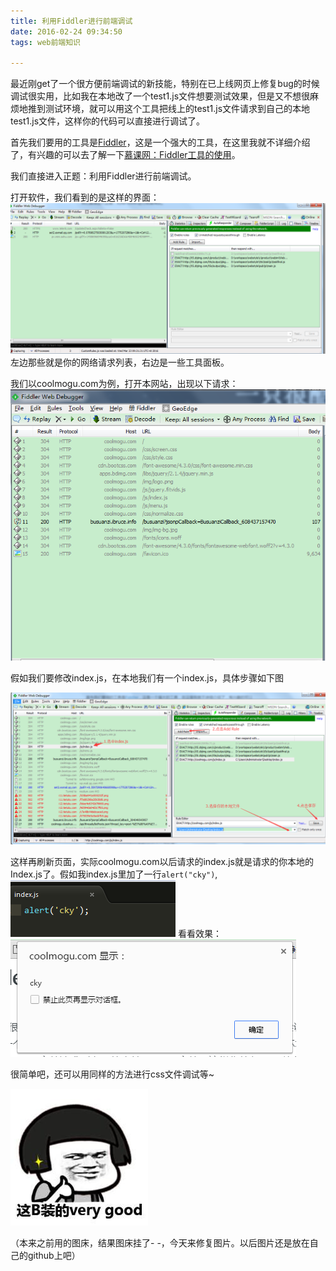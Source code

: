 ```yaml
---
title: 利用Fiddler进行前端调试
date: 2016-02-24 09:34:50
tags: web前端知识

---
```

最近刚get了一个很方便前端调试的新技能，特别在已上线网页上修复bug的时候调试很实用，比如我在本地改了一个test1.js文件想要测试效果，但是又不想很麻烦地推到测试环境，就可以用这个工具把线上的test1.js文件请求到自己的本地test1.js文件，这样你的代码可以直接进行调试了。

首先我们要用的工具是[Fiddler](http://www.telerik.com/fiddler)，这是一个强大的工具，在这里我就不详细介绍了，有兴趣的可以去了解一下[慕课网：Fiddler工具的使用](http://www.imooc.com/learn/37)。

我们直接进入正题：利用Fiddler进行前端调试。

打开软件，我们看到的是这样的界面：
![软件界面](https://raw.githubusercontent.com/cky917/blog/master/themes/mabao-theme/source/img/1.png)
左边那些就是你的网络请求列表，右边是一些工具面板。

我们以coolmogu.com为例，打开本网站，出现以下请求：
![](https://raw.githubusercontent.com/cky917/blog/master/themes/mabao-theme/source/img/2.png)

假如我们要修改index.js，在本地我们有一个index.js，具体步骤如下图

![](https://raw.githubusercontent.com/cky917/blog/master/themes/mabao-theme/source/img/4.png)

这样再刷新页面，实际coolmogu.com以后请求的index.js就是请求的你本地的Index.js了。假如我index.js里加了一行`alert("cky")`, ![](https://raw.githubusercontent.com/cky917/blog/master/themes/mabao-theme/source/img/3.png) 看看效果：
![](https://raw.githubusercontent.com/cky917/blog/master/themes/mabao-theme/source/img/5.png)

很简单吧，还可以用同样的方法进行css文件调试等~

![](https://raw.githubusercontent.com/cky917/blog/master/themes/mabao-theme/source/img/6.jpg)

（本来之前用的图床，结果图床挂了- -，今天来修复图片。以后图片还是放在自己的github上吧）
